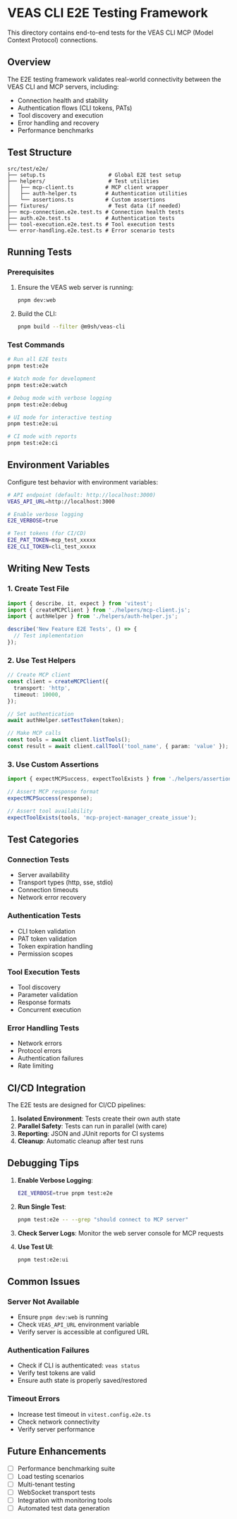 # VEAS CLI E2E Testing Framework

This directory contains end-to-end tests for the VEAS CLI MCP (Model Context Protocol) connections.

## Overview

The E2E testing framework validates real-world connectivity between the VEAS CLI and MCP servers, including:
- Connection health and stability
- Authentication flows (CLI tokens, PATs)
- Tool discovery and execution
- Error handling and recovery
- Performance benchmarks

## Test Structure

```
src/test/e2e/
├── setup.ts                    # Global E2E test setup
├── helpers/                    # Test utilities
│   ├── mcp-client.ts          # MCP client wrapper
│   ├── auth-helper.ts         # Authentication utilities
│   └── assertions.ts          # Custom assertions
├── fixtures/                   # Test data (if needed)
├── mcp-connection.e2e.test.ts # Connection health tests
├── auth.e2e.test.ts           # Authentication tests
├── tool-execution.e2e.test.ts # Tool execution tests
└── error-handling.e2e.test.ts # Error scenario tests
```

## Running Tests

### Prerequisites

1. Ensure the VEAS web server is running:
   ```bash
   pnpm dev:web
   ```

2. Build the CLI:
   ```bash
   pnpm build --filter @m9sh/veas-cli
   ```

### Test Commands

```bash
# Run all E2E tests
pnpm test:e2e

# Watch mode for development
pnpm test:e2e:watch

# Debug mode with verbose logging
pnpm test:e2e:debug

# UI mode for interactive testing
pnpm test:e2e:ui

# CI mode with reports
pnpm test:e2e:ci
```

## Environment Variables

Configure test behavior with environment variables:

```bash
# API endpoint (default: http://localhost:3000)
VEAS_API_URL=http://localhost:3000

# Enable verbose logging
E2E_VERBOSE=true

# Test tokens (for CI/CD)
E2E_PAT_TOKEN=mcp_test_xxxxx
E2E_CLI_TOKEN=cli_test_xxxxx
```

## Writing New Tests

### 1. Create Test File

```typescript
import { describe, it, expect } from 'vitest';
import { createMCPClient } from './helpers/mcp-client.js';
import { authHelper } from './helpers/auth-helper.js';

describe('New Feature E2E Tests', () => {
  // Test implementation
});
```

### 2. Use Test Helpers

```typescript
// Create MCP client
const client = createMCPClient({
  transport: 'http',
  timeout: 10000,
});

// Set authentication
await authHelper.setTestToken(token);

// Make MCP calls
const tools = await client.listTools();
const result = await client.callTool('tool_name', { param: 'value' });
```

### 3. Use Custom Assertions

```typescript
import { expectMCPSuccess, expectToolExists } from './helpers/assertions.js';

// Assert MCP response format
expectMCPSuccess(response);

// Assert tool availability
expectToolExists(tools, 'mcp-project-manager_create_issue');
```

## Test Categories

### Connection Tests
- Server availability
- Transport types (http, sse, stdio)
- Connection timeouts
- Network error recovery

### Authentication Tests
- CLI token validation
- PAT token validation
- Token expiration handling
- Permission scopes

### Tool Execution Tests
- Tool discovery
- Parameter validation
- Response formats
- Concurrent execution

### Error Handling Tests
- Network errors
- Protocol errors
- Authentication failures
- Rate limiting

## CI/CD Integration

The E2E tests are designed for CI/CD pipelines:

1. **Isolated Environment**: Tests create their own auth state
2. **Parallel Safety**: Tests can run in parallel (with care)
3. **Reporting**: JSON and JUnit reports for CI systems
4. **Cleanup**: Automatic cleanup after test runs

## Debugging Tips

1. **Enable Verbose Logging**:
   ```bash
   E2E_VERBOSE=true pnpm test:e2e
   ```

2. **Run Single Test**:
   ```bash
   pnpm test:e2e -- --grep "should connect to MCP server"
   ```

3. **Check Server Logs**:
   Monitor the web server console for MCP requests

4. **Use Test UI**:
   ```bash
   pnpm test:e2e:ui
   ```

## Common Issues

### Server Not Available
- Ensure `pnpm dev:web` is running
- Check `VEAS_API_URL` environment variable
- Verify server is accessible at configured URL

### Authentication Failures
- Check if CLI is authenticated: `veas status`
- Verify test tokens are valid
- Ensure auth state is properly saved/restored

### Timeout Errors
- Increase test timeout in `vitest.config.e2e.ts`
- Check network connectivity
- Verify server performance

## Future Enhancements

- [ ] Performance benchmarking suite
- [ ] Load testing scenarios
- [ ] Multi-tenant testing
- [ ] WebSocket transport tests
- [ ] Integration with monitoring tools
- [ ] Automated test data generation
